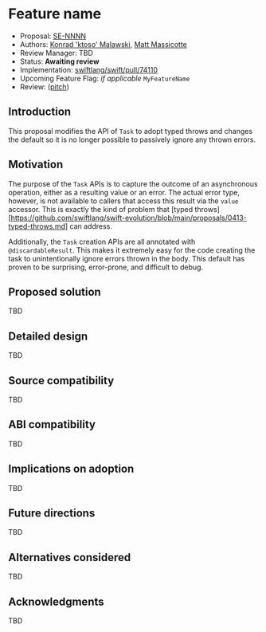 # Feature name

* Proposal: [SE-NNNN](0NNN-unstructured-task-error-handling.md)
* Authors: [Konrad 'ktoso' Malawski](https://github.com/ktoso), [Matt Massicotte](https://github.com/mattmassicotte)
* Review Manager: TBD
* Status: **Awaiting review**
* Implementation: [swiftlang/swift/pull/74110](https://github.com/swiftlang/swift/pull/74110)
* Upcoming Feature Flag: *if applicable* `MyFeatureName`
* Review: ([pitch](https://forums.swift.org/t/pitch-non-discardable-throwing-tasks/74138))

## Introduction

This proposal modifies the API of `Task` to adopt typed throws and changes the default so it is no longer possible to passively ignore any thrown errors.

## Motivation

The purpose of the `Task` APIs is to capture the outcome of an asynchronous operation, either as a resulting value or an error. The actual error type, however, is not available to callers that access this result via the `value` accessor. This is exactly the kind of problem that [typed throws][https://github.com/swiftlang/swift-evolution/blob/main/proposals/0413-typed-throws.md] can address.

Additionally, the `Task` creation APIs are all annotated with `@discardableResult`. This makes it extremely easy for the code creating the task to unintentionally ignore errors thrown in the body. This default has proven to be surprising, error-prone, and difficult to debug.

## Proposed solution

TBD

## Detailed design

TBD

## Source compatibility

TBD

## ABI compatibility

TBD

## Implications on adoption

TBD

## Future directions

TBD

## Alternatives considered

TBD

## Acknowledgments

TBD
